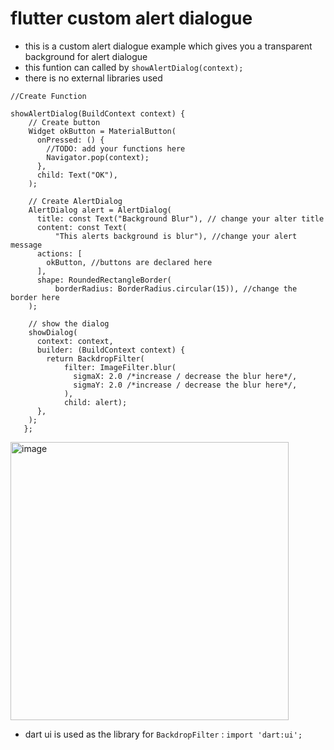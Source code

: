 # flutter custom alert dialogue

* this is a custom alert dialogue example which gives you a transparent background for alert dialogue
* this funtion can called by ```showAlertDialog(context);```
* there is no external libraries used

```
//Create Function

showAlertDialog(BuildContext context) {
    // Create button
    Widget okButton = MaterialButton(
      onPressed: () {
        //TODO: add your functions here
        Navigator.pop(context);
      },
      child: Text("OK"),
    );

    // Create AlertDialog
    AlertDialog alert = AlertDialog(
      title: const Text("Background Blur"), // change your alter title
      content: const Text(
          "This alerts background is blur"), //change your alert message
      actions: [
        okButton, //buttons are declared here
      ],
      shape: RoundedRectangleBorder(
          borderRadius: BorderRadius.circular(15)), //change the border here
    );

    // show the dialog
    showDialog(
      context: context,
      builder: (BuildContext context) {
        return BackdropFilter(
            filter: ImageFilter.blur(
              sigmaX: 2.0 /*increase / decrease the blur here*/,
              sigmaY: 2.0 /*increase / decrease the blur here*/,
            ),
            child: alert);
      },
    );
   };
   ```
   
   <img width="445" alt="image" src="https://user-images.githubusercontent.com/77631705/205418646-c73364a7-a76c-4e36-ae70-017707e85771.png">
   
   * dart ui is used as the library for ``` BackdropFilter ``` : ``` import 'dart:ui'; ```
   
